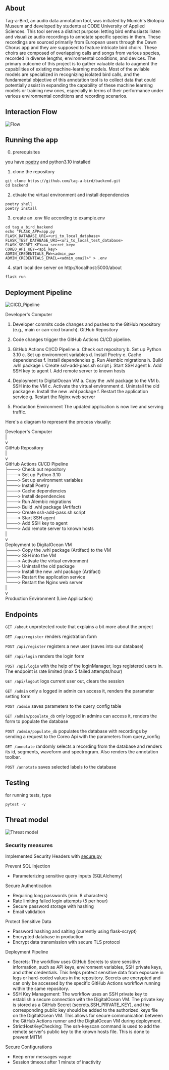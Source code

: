 ## About

Tag-a-Bird, an audio data annotation tool, was initiated by Munich's Biotopia Museum and
developed by students at CODE University of Applied Sciences. This tool serves a distinct
purpose: letting bird enthusiasts listen and visualize audio recordings to annotate specific species in them.
These recordings are sourced primarily from European users through the Dawn Chorus app and
they are supposed to feature intricate bird choirs. These choirs are composed of overlapping
calls and songs from various species, recorded in diverse lengths, environmental conditions,
and devices. The primary outcome of this project is to gather valuable data to augment the
capabilities of existing machine-learning models. Most of the avilable models are specialized in
recognizing isolated bird calls, and the fundamental objective of this annotation tool is to collect
data that could potentially assist in expanding the capability of these machine learning models
or training new ones, especially in terms of their performance under various environmental
conditions and recording scenarios.

## Interaction Flow

![Flow](./readme_assets/flow_chart.png)

## Running the app

0. prerequisites

you have [poetry](https://python-poetry.org/docs/#installation) and python3.10 installed

1. clone the repository

```
git clone https://github.com/tag-a-bird/backend.git
cd backend
```

2. ctivate the virtual environment and install dependencies

```
poetry shell
poetry install
```

3. create an .env file according to example.env

```
cd tag_a_bird_backend
echo "FLASK_APP=app.py
FLASK_DATABASE_URI=<uri_to_local_database>
FLASK_TEST_DATABASE_URI=<uri_to_local_test_database>
FLASK_SECRET_KEY=<a_secret_key>
COREO_API_KEY=<api_key>
ADMIN_CREDENTIALS_PW=<admin_pw>
ADMIN_CREDENTIALS_EMAIL=<admin_email>" > .env
```

4. start local dev server on http://localhost:5000/about

```
flask run
```

## Deployment Pipeline

![CICD_Pipeline](./readme_assets/Tag-a-Bird_CI_CD_Pipeline.png)

Developer's Computer

1. Developer commits code changes and pushes to the GitHub repository (e.g., main or can-cicd branch).
   GitHub Repository

2. Code changes trigger the GitHub Actions CI/CD pipeline.
3. GitHub Actions CI/CD Pipeline
   a. Check out repository
   b. Set up Python 3.10
   c. Set up environment variables
   d. Install Poetry
   e. Cache dependencies
   f. Install dependencies
   g. Run Alembic migrations
   h. Build .whl package
   i. Create ssh-add-pass.sh script
   j. Start SSH agent
   k. Add SSH key to agent
   l. Add remote server to known hosts

4. Deployment to DigitalOcean VM
   a. Copy the .whl package to the VM
   b. SSH into the VM
   c. Activate the virtual environment
   d. Uninstall the old package
   e. Install the new .whl package
   f. Restart the application service
   g. Restart the Nginx web server

5. Production Environment
   The updated application is now live and serving traffic.

Here's a diagram to represent the process visually:

Developer's Computer  
 |  
 v  
GitHub Repository  
 |  
 v  
GitHub Actions CI/CD Pipeline  
 ├───> Check out repository  
 ├───> Set up Python 3.10  
 ├───> Set up environment variables  
 ├───> Install Poetry  
 ├───> Cache dependencies  
 ├───> Install dependencies  
 ├───> Run Alembic migrations  
 ├───> Build .whl package (Artifact)  
 ├───> Create ssh-add-pass.sh script  
 ├───> Start SSH agent  
 ├───> Add SSH key to agent  
 └───> Add remote server to known hosts  
 |  
 v  
Deployment to DigitalOcean VM  
 ├───> Copy the .whl package (Artifact) to the VM  
 ├───> SSH into the VM  
 ├───> Activate the virtual environment  
 ├───> Uninstall the old package  
 ├───> Install the new .whl package (Artifact)  
 ├───> Restart the application service  
 └───> Restart the Nginx web server  
 |  
 v  
Production Environment (Live Application)

## Endpoints

`GET /about` unprotected route that explains a bit more about the project

`GET /api/register` renders registration form

`POST /api/register` registers a new user (saves into our database)

`GET /api/login` renders the login form

`POST /api/login` with the help of the loginManager, logs registered users in. The endpoint is rate limited (max 5 failed attempts/hour)

`GET /api/logout` logs current user out, clears the session

`GET /admin` only a logged in admin can access it, renders the parameter setting form

`POST /admin` saves parameters to the query_config table

`GET /admin/populate_db` only logged in admins can access it, renders the form to populate the database

`POST /admin/populate_db` populates the database with recordings by sending a request to the Coreo Api with the parameters from query_config

`GET /annotate` randomly selects a recording from the database and renders its id, segments, waveform and spectrogram. Also renders the annotation toolbar.

`POST /annotate` saves selected labels to the database

## Testing

for running tests, type

```
pytest -v
```

## Threat model

![Threat model](./readme_assets/threat_model_owasp.png)

### Security measures

Implemented Security Headers with [secure.py](https://secure.readthedocs.io/en/latest/)

Prevent SQL Injection

- Parameterizing sensitive query inputs (SQLAlchemy)

Secure Authentication

- Requiring long passwords (min. 8 characters)
- Rate limiting failed login attempts (5 per hour)
- Secure password storage with hashing
- Email validation

Protect Sensitive Data

- Password hashing and salting (currently using flask-scrypt)
- Encrypted database in production
- Encrypt data transmission with secure TLS protocol

Deployment Pipeline

- Secrets: The workflow uses GitHub Secrets to store sensitive information, such as API keys, environment variables, SSH private keys, and other credentials. This helps protect sensitive data from exposure in logs or hard-coded values in the repository. Secrets are encrypted and can only be accessed by the specific GitHub Actions workflow running within the same repository.
- SSH Key Management: The workflow uses an SSH private key to establish a secure connection with the DigitalOcean VM. The private key is stored as a GitHub Secret (secrets.SSH_PRIVATE_KEY), and the corresponding public key should be added to the authorized_keys file on the DigitalOcean VM. This allows for secure communication between the GitHub Actions runner and the DigitalOcean VM during deployment.
- StrictHostKeyChecking: The ssh-keyscan command is used to add the remote server's public key to the known hosts file. This is done to prevent MITM

Secure Configurations

- Keep error messages vague
- Session timeout after 1 minute of inactivity
